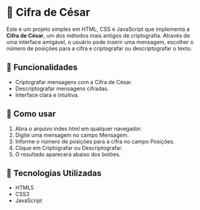 # 🔐 Cifra de César
Este é um projeto simples em HTML, CSS e JavaScript que implementa a **Cifra de César**, um dos métodos mais antigos de criptografia. Através de uma interface amigável, o usuário pode inserir uma mensagem, escolher o número de posições para a cifra e criptografar ou descriptografar o texto.

## 🧩 Funcionalidades
- Criptografar mensagens com a Cifra de César.
- Descriptografar mensagens cifradas.
- Interface clara e intuitiva.

## 🚀 Como usar
1. Abra o arquivo index.html em qualquer navegador.
2. Digite uma mensagem no campo Mensagem.
3. Informe o número de posições para a cifra no campo Posições.
4. Clique em Criptografar ou Descriptografar.
5. O resultado aparecerá abaixo dos botões.

## 📌 Tecnologias Utilizadas
- HTML5
- CSS3
- JavaScript
